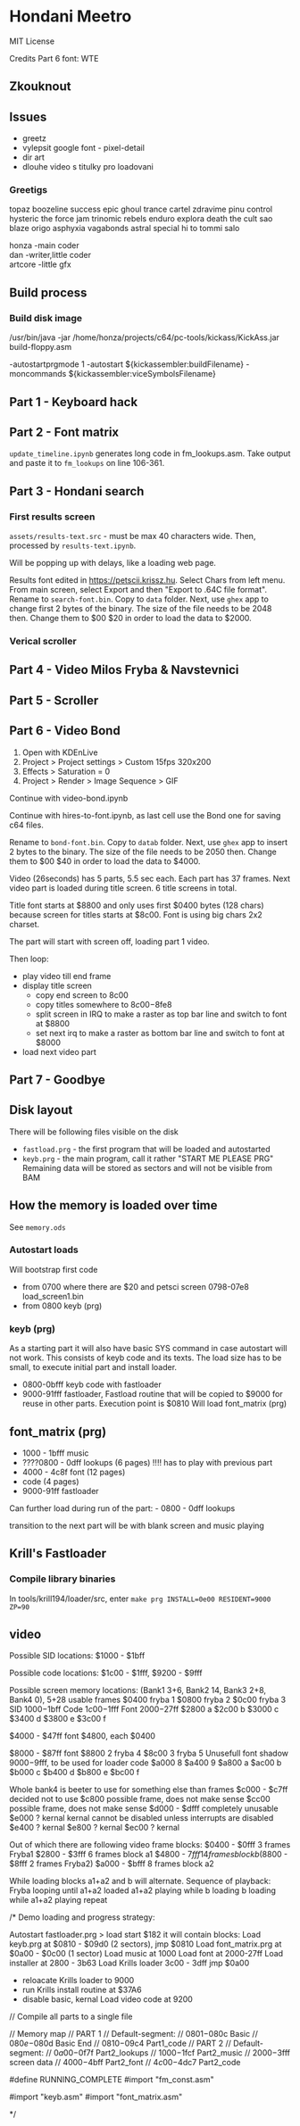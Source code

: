 # Hondani Meetro

MIT License

Credits Part 6 font: WTE

## Zkouknout

## Issues
- greetz
- vylepsit google font - pixel-detail
- dir art
- dlouhe video s titulky pro loadovani

### Greetigs
topaz boozeline
success
epic
ghoul
trance
cartel   zdravime pinu
control
hysteric
the force
jam
trinomic
rebels
enduro
explora
death
the cult
sao
blaze
origo
asphyxia
vagabonds
astral
special hi to tommi salo

honza   -main coder         
dan     -writer,little coder                           
artcore -little gfx       

## Build process

### Build disk image
/usr/bin/java -jar /home/honza/projects/c64/pc-tools/kickass/KickAss.jar build-floppy.asm

-autostartprgmode 1 -autostart ${kickassembler:buildFilename} -moncommands ${kickassembler:viceSymbolsFilename}

## Part 1 - Keyboard hack

## Part 2 - Font matrix

`update_timeline.ipynb` generates long code in fm_lookups.asm. Take output and paste it to `fm_lookups` on line 106-361.

## Part 3 - Hondani search

### First results screen

`assets/results-text.src` - must be max 40 characters wide. Then, processed by `results-text.ipynb`.

Will be popping up with delays, like a loading web page.

Results font edited in https://petscii.krissz.hu. Select Chars from left menu. From main screen, select Export and then "Export to .64C file format". Rename to `search-font.bin`. Copy to `data` folder. Next, use `ghex` app to change first 2 bytes of the binary. The size of the file needs to be 2048 then. Change them to $00 $20 in order to load the data to $2000.

### Verical scroller


## Part 4 - Video Milos Fryba & Navstevnici

## Part 5 - Scroller

## Part 6 - Video Bond

1. Open with KDEnLive
2. Project > Project settings > Custom 15fps 320x200
3. Effects > Saturation = 0
4. Project > Render > Image Sequence > GIF

Continue with video-bond.ipynb

Continue with hires-to-font.ipynb, as last cell use the Bond one for saving c64 files.

Rename to `bond-font.bin`. Copy to `datab` folder. Next, use `ghex` app to insert 2 bytes to the binary. The size of the file needs to be 2050 then. Change them to $00 $40 in order to load the data to $4000.

Video (26seconds) has 5 parts, 5.5 sec each. Each part has 37 frames. Next video part is loaded during title screen. 6 title screens in total.

Title font starts at $8800 and only uses first $0400 bytes (128 chars) because screen for titles starts at $8c00. Font is using big chars 2x2 charset.

The part will start with screen off, loading part 1 video.

Then loop:

  - play video till end frame
  - display title screen
    - copy end screen to 8c00
    - copy titles somewhere to $8c00-$8fe8
    - split screen in IRQ to make a raster as top bar line and switch to font at $8800
    - set next irq to make a raster as bottom bar line and switch to font at $8000
  - load next video part
  
## Part 7 - Goodbye

## Disk layout
There will be following files visible on the disk
- `fastload.prg` - the first program that will be loaded and autostarted
- `keyb.prg` - the main program, call it rather "START ME PLEASE    PRG"
Remaining data will be stored as sectors and will not be visible from BAM

## How the memory is loaded over time

See `memory.ods`

### Autostart loads
Will bootstrap first code
 - from 0700 where there are $20 and petsci screen 0798-07e8
   load_screen1.bin
 - from 0800 keyb (prg)

 ### keyb (prg)
As a starting part it will also have basic SYS command in case autostart will not work.
This consists of keyb code and its texts.
The load size has to be small, to execute initial part and install loader.

 - 0800-0bfff keyb code with fastloader
 - 9000-91fff fastloader, Fastload routine that will be copied to $9000 for reuse in other parts.
Execution point is $0810
Will load font_matrix (prg)

## font_matrix (prg)

 - 1000 - 1bfff music
 - ????0800 - 0dff lookups (6 pages)    !!!! has to play with previous part
 - 4000 - 4c8f font (12 pages)
 - code (4 pages)
 - 9000-91ff fastloader

 Can further load during run of the part:
    - 0800 - 0dff lookups

transition to the next part will be with blank screen and music playing

## Krill's Fastloader

### Compile library binaries

In tools/krill194/loader/src, enter ```make prg INSTALL=0e00 RESIDENT=9000 ZP=90```


## video

Possible SID locations:
$1000 - $1bff

Possible code locations:
$1c00 - $1fff, $9200 - $9fff

Possible screen memory locations:  (Bank1 3+6, Bank2 14, Bank3 2+8, Bank4 0), 5+28 usable frames
$0400  fryba 1
$0800  fryba 2
$0c00  fryba 3
SID  $1000-$1bff
Code $1c00-$1fff
Font $2000-$27ff
$2800 a
$2c00 b
$3000 c
$3400 d
$3800 e
$3c00 f

$4000 - $47ff font
$4800, each $0400

$8000 - $87ff font
$8800 2 fryba 4
$8c00 3 fryba 5
Unusefull font shadow $9000-$9fff, to be used for loader code
$a000 8
$a400 9
$a800 a
$ac00 b
$b000 c
$b400 d
$b800 e
$bc00 f

Whole bank4 is beeter to use for something else than frames
$c000 - $c7ff decided not to use
$c800 possible frame, does not make sense
$cc00 possible frame, does not make sense
$d000 - $dfff completely unusable
$e000 ? kernal  kernal cannot be disabled unless interrupts are disabled
$e400 ? kernal
$e800 ? kernal
$ec00 ? kernal

Out of which there are following video frame blocks:
$0400 - $0fff 3 frames Fryba1
$2800 - $3fff 6 frames block a1
$4800 - $7fff 14frames block b
($8800 - $8fff 2 frames Fryba2)
$a000 - $bfff 8 frames block a2

While loading blocks a1+a2 and b will alternate.
Sequence of playback:
Fryba looping until a1+a2 loaded
a1+a2 playing while b loading
b loading while a1+a2 playing
repeat

/*
Demo loading and progress strategy:

Autostart fastloader.prg > load start $182
it will contain blocks:
Load keyb.prg at $0810 - $09d0 (2 sectors), jmp $0810
Load font_matrix.prg at $0a00 - $0c00 (1 sector)
Load music at 1000
Load font at 2000-27ff
Load installer at 2800 - 3b63
Load Krills loader 3c00 - 3dff
jmp $0a00
 - reloacate Krills loader to 9000
 - run Krills install routine at $37A6
 - disable basic, kernal
Load video code at 9200



// Compile all parts to a single file

// Memory map
// PART 1
// Default-segment:
//   $0801-$080c Basic
//   $080e-$080d Basic End
//   $0810-$09c4 Part1_code
// PART 2
// Default-segment:
//   $0a00-$0f7f Part2_lookups
//   $1000-$1fcf Part2_music
//   $2000-$3fff screen data
//   $4000-$4bff Part2_font
//   $4c00-$4dc7 Part2_code

#define RUNNING_COMPLETE
#import "fm_const.asm"

#import "keyb.asm"
#import "font_matrix.asm"



*/
